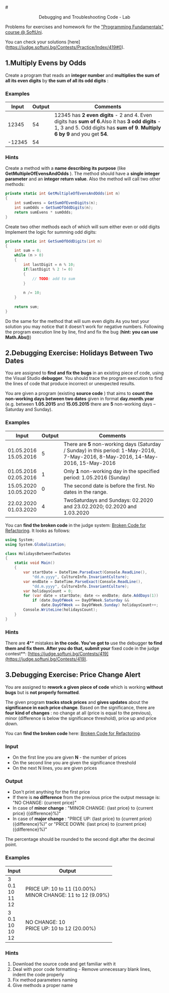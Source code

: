 #<p align="center"> Debugging and Troubleshooting Code - Lab  <p>

Problems for exercises and homework for the [&quot;Programming Fundamentals&quot; course @ SoftUni](https://softuni.bg/courses/programming-fundamentals).

You can check your solutions [here] (https://judge.softuni.bg/Contests/Practice/Index/419#0).

## 1.Multiply Evens by Odds

Create a program that reads an **integer number** and **multiplies the sum of all its even digits** by **the sum of all its odd digits** :

### Examples

| **Input** | **Output** | **Comments** |
| --- | --- | --- |
| 12345 | 54 | 12345 has **2 even digits** - 2 and 4. Even digits has **sum of 6**.Also it has **3 odd digits** - 1, 3 and 5. Odd digits has **sum of 9**. **Multiply 6 by 9** and you get **54**. |
| -12345 | 54 |   |

### Hints

Create a method with a **name describing its purpose** (like **GetMultipleOfEvensAndOdds** ). The method should have a **single integer parameter** and an **integer return value**. Also the method will call two other methods:

```C#
private static int GetMultipleOfEvensAndOdds(int n)
{
	int sumEvens = GetSumOfEvenDigits(n);
	int sumOdds = GetSumOfOddDigits(n);
	return sumEvens * sumOdds;
}
```
Create two other methods each of which will sum either even or odd digits
Implement the logic for summing odd digits:
```C#
private static int GetSumOfOddDigits(int n)
{
	int sum = 0;
	while (n > 0)
	{
		int lastDigit = n % 10;
		if(lastDigit % 2 != 0)
		{
			// TODO: add to sum
		}
		
		n /= 10;
	}
	
	return sum;
}
```
Do the same for the method that will sum even digits
As you test your solution you may notice that it doesn&#39;t work for negative numbers. Following the program execution line by line, find and fix the bug (**hint: you can use Math.Abs()**)

## 2.Debugging Exercise: Holidays Between Two Dates

You are assigned to **find and fix the bugs** in an existing piece of code, using the Visual Studio **debugger**. You should trace the program execution to find the lines of code that produce incorrect or unexpected results.

You are given a program (existing **source code** ) that aims to **count the non-working days between two dates** given in format **day.month.year** (e.g. between **1.05.2015** and **15.05.2015** there are **5** non-working days – Saturday and Sunday).

### Examples

| **Input** | **Output** | **Comments** |
| --- | --- | --- |
| 01.05.2016 <br/> 15.05.2016 | 5 | There are **5** non-working days (Saturday / Sunday) in this period: 1-May-2016, 7-May-2016, 8-May-2016, 14-May-2016, 15-May-2016 |
| 01.05.2016<br/> 02.05.2016 | 1 | Only **1** non-working day in the specified period: 1.05.2016 (Sunday) |
| 15.05.2020 <br/> 10.05.2020 | 0 | The second date is before the first. No dates in the range. |
| 22.02.2020<br/> 01.03.2020 | 4 | TwoSaturdays and Sundays:  02.2020 and 23.02.2020; 02.2020 and 1.03.2020 |

You can **find the broken code** in the judge system: [Broken Code for Refactoring](https://softuni.bg/downloads/svn/soft-tech/Jan-2017/Programming-Fundamentals-Extended-Jan-2017/05.%20Programming-Fundamentals-Debugging-and-Troubleshooting-Code/05.%20Programming-Fundamentals-Debugging-and-Troubleshooting-Code-Lab-Broken-Solutions.zip). It looks as follows:

```C#
using System;
using System.Globalization;

class HolidaysBetweenTwoDates
{
    static void Main()
    {
        var startDate = DateTime.ParseExact(Console.ReadLine(),
            "dd.m.yyyy", CultureInfo.InvariantCulture);
        var endDate = DateTime.ParseExact(Console.ReadLine(),
            "dd.m.yyyy", CultureInfo.InvariantCulture);
        var holidaysCount = 0;
        for (var date = startDate; date <= endDate; date.AddDays(1))
            if (date.DayOfWeek == DayOfWeek.Saturday &&
                date.DayOfWeek == DayOfWeek.Sunday) holidaysCount++;
        Console.WriteLine(holidaysCount);
    }
}
```

### Hints

There are **4**** mistakes **in the code. You&#39;ve got to** use the debugger **to find them and fix them. After you do that, submit your** fixed code in the judge contest**: [https://judge.softuni.bg/Contests/419](https://judge.softuni.bg/Contests/419).

## 3.Debugging Exercise: Price Change Alert

You are assigned to **rework a given piece of code** which is working **without bugs** but is **not properly formatted**.

The given program **tracks stock prices** and **gives updates** about the **significance in each price change**. Based on the significance, there are **four kind of changes** : no change at all (price is equal to the previous), minor (difference is below the significance threshold), price up and price down.

You can **find the broken code** here: [Broken Code for Refactoring](https://softuni.bg/downloads/svn/soft-tech/Jan-2017/Programming-Fundamentals-Extended-Jan-2017/05.%20Programming-Fundamentals-Debugging-and-Troubleshooting-Code/05.%20Programming-Fundamentals-Debugging-and-Troubleshooting-Code-Lab-Broken-Solutions.zip).

### Input

- On the first line you are given **N** - the number of prices
- On the second line you are given the significance threshold
- On the next N lines, you are given prices

### Output

- Don&#39;t print anything for the first price
- If there is **no difference** from the previous price the output message is: &quot;NO CHANGE: {current price}&quot;
- In case of **minor change** : &quot;MINOR CHANGE: {last price} to {current price} ({difference}%)&quot;
- In case of **major change** : &quot;PRICE UP: {last price} to {current price} ({difference}%)&quot; or &quot;PRICE DOWN: {last price} to {current price} ({difference}%)&quot;

The percentage should be rounded to the second digit after the decimal point.

### Examples

| **Input** | **Output** |
| --- | --- |
| 3 <br/> 0.1<br/>10<br/>11<br/>12 | PRICE UP: 10 to 11 (10.00%)<br/>MINOR CHANGE: 11 to 12 (9.09%) |
| 3<br/>0.1<br/>10<br/>10<br/>12 | NO CHANGE: 10<br/>PRICE UP: 10 to 12 (20.00%) |

### Hints

1. Download the source code and get familiar with it
2. Deal with poor code formatting - Remove unnecessary blank lines, indent the code properly
3. Fix method parameters naming
4. Give methods a proper name